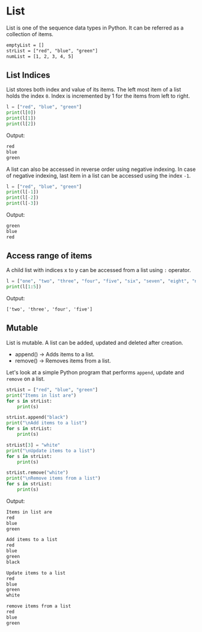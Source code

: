 # List

List is one of the sequence data types in Python. It can be referred as a collection of items.

```txt
emptyList = []
strList = ["red", "blue", "green"]
numList = [1, 2, 3, 4, 5]
```

## List Indices

List stores both index and value of its items. The left most item of a list holds the index `0`. Index is incremented by 1 for the items from left to right.

```python
l = ["red", "blue", "green"]
print(l[0])
print(l[1])
print(l[2])
```

Output:

```txt
red
blue
green
```

A list can also be accessed in reverse order using negative indexing. In case of negative indexing, last item in a list can be accessed using the index `-1`.

```python
l = ["red", "blue", "green"]
print(l[-1])
print(l[-2])
print(l[-3])
```

Output:

```txt
green
blue
red
```

## Access range of items

A child list with indices x to y can be accessed from a list using `:` operator.

```python
l = ["one", "two", "three", "four", "five", "six", "seven", "eight", "nine"]
print(l[1:5])
```

Output:

```txt
['two', 'three', 'four', 'five']
```

## Mutable

List is mutable. A list can be added, updated and deleted after creation.

* append() -> Adds items to a list.
* remove() -> Removes items from a list.

Let's look at a simple Python program that performs `append`, update and `remove` on a list.

```python
strList = ["red", "blue", "green"]
print("Items in list are")
for s in strList:
    print(s)

strList.append("black")
print("\nAdd items to a list")
for s in strList:
    print(s)

strList[3] = "white"
print("\nUpdate items to a list")
for s in strList:
    print(s)

strList.remove("white")
print("\nRemove items from a list")
for s in strList:
    print(s)
```

Output:

```txt
Items in list are
red
blue
green

Add items to a list
red
blue
green
black

Update items to a list
red
blue
green
white

remove items from a list
red
blue
green
```
